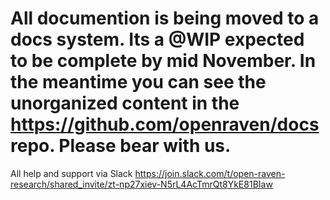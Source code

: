 # All documention is being moved to a docs system. Its a @WIP expected to be complete by mid November. In the meantime you can see the unorganized content in the https://github.com/openraven/docs repo. Please bear with us. 

All help and support via Slack https://join.slack.com/t/open-raven-research/shared_invite/zt-np27xiev-N5rL4AcTmrQt8YkE81BIaw
